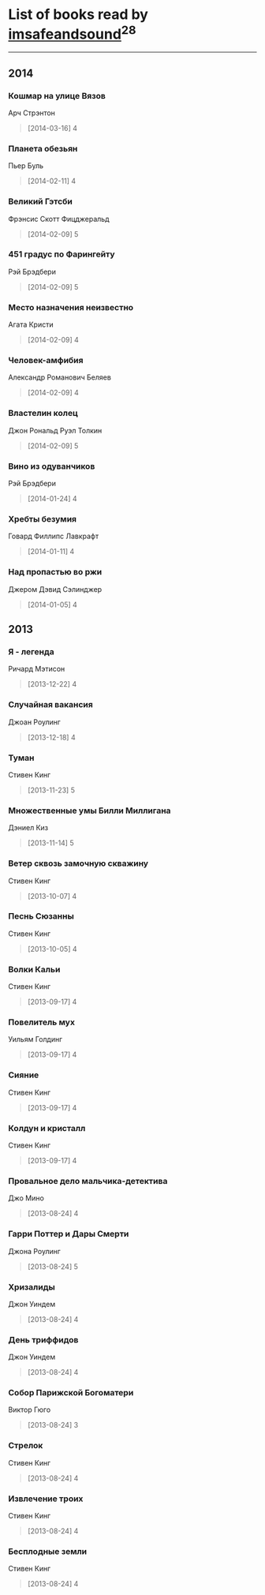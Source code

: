 # List of books read by [imsafeandsound](http://vk.com/id146553327)<sup>28</sup>
---

## 2014

### Кошмар на улице Вязов
Арч Стрэнтон
> [2014-03-16] 4


### Планета обезьян
Пьер Буль
> [2014-02-11] 4


### Великий Гэтсби
Фрэнсис Скотт Фицджеральд
> [2014-02-09] 5


### 451 градус по Фарингейту
Рэй Брэдбери
> [2014-02-09] 5


### Место назначения неизвестно
Агата Кристи
> [2014-02-09] 4


### Человек-амфибия
Александр Романович Беляев
> [2014-02-09] 4


### Властелин колец
Джон Рональд Руэл Толкин
> [2014-02-09] 5


### Вино из одуванчиков
Рэй Брэдбери
> [2014-01-24] 4


### Хребты безумия
Говард Филлипс Лавкрафт
> [2014-01-11] 4


### Над пропастью во ржи
Джером Дэвид Сэлинджер
> [2014-01-05] 4



## 2013

### Я - легенда
Ричард Мэтисон
> [2013-12-22] 4


### Случайная вакансия
Джоан Роулинг
> [2013-12-18] 4


### Туман
Стивен Кинг
> [2013-11-23] 5


### Множественные умы Билли Миллигана
Дэниел Киз
> [2013-11-14] 5


### Ветер сквозь замочную скважину
Стивен Кинг
> [2013-10-07] 4


### Песнь Сюзанны
Стивен Кинг
> [2013-10-05] 4


### Волки Кальи
Стивен Кинг
> [2013-09-17] 4


### Повелитель мух
Уильям Голдинг
> [2013-09-17] 4


### Сияние
Стивен Кинг
> [2013-09-17] 4


### Колдун и кристалл
Стивен Кинг
> [2013-09-17] 4


### Провальное дело мальчика-детектива
Джо Мино
> [2013-08-24] 4


### Гарри Поттер и Дары Смерти
Джона Роулинг
> [2013-08-24] 5


### Хризалиды
Джон Уиндем
> [2013-08-24] 4


### День триффидов
Джон Уиндем
> [2013-08-24] 4


### Собор Парижской Богоматери
Виктор Гюго
> [2013-08-24] 3


### Стрелок
Стивен Кинг
> [2013-08-24] 4


### Извлечение троих
Стивен Кинг
> [2013-08-24] 4


### Бесплодные земли
Стивен Кинг
> [2013-08-24] 4



